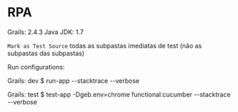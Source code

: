 # RPA

Grails: 2.4.3
Java JDK: 1.7

`Mark as Test Source` todas as subpastas imediatas de test (não as subpastas das subpastas)

Run configurations:

Grails: dev
$ run-app --stacktrace --verbose

Grails: test
$ test-app -Dgeb.env=chrome functional:cucumber --stacktrace --verbose
